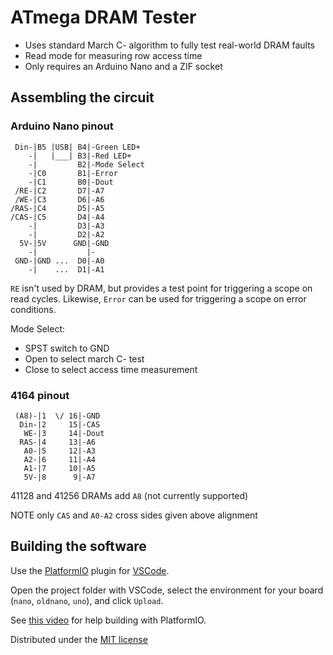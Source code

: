 # ATmega DRAM Tester

- Uses standard March C- algorithm to fully test real-world DRAM faults
- Read mode for measuring row access time
- Only requires an Arduino Nano and a ZIF socket

## Assembling the circuit

### Arduino Nano pinout
```
 Din-|B5 |USB| B4|-Green LED+
    -|   |___| B3|-Red LED+
    -|         B2|-Mode Select
    -|C0       B1|-Error
    -|C1       B0|-Dout
 /RE-|C2       D7|-A7
 /WE-|C3       D6|-A6
/RAS-|C4       D5|-A5
/CAS-|C5       D4|-A4
    -|         D3|-A3
    -|         D2|-A2
  5V-|5V      GND|-GND
    -|           |-
 GND-|GND ...  D0|-A0
    -|    ...  D1|-A1
```

`RE` isn't used by DRAM, but provides a test point for triggering a scope on read cycles. Likewise, `Error` can be used for triggering a scope on error conditions.

Mode Select:
- SPST switch to GND
- Open to select march C- test
- Close to select access time measurement

### 4164 pinout
```
 (A8)-|1  \/ 16|-GND
  Din-|2     15|-CAS
   WE-|3     14|-Dout
  RAS-|4     13|-A6
   A0-|5     12|-A3
   A2-|6     11|-A4
   A1-|7     10|-A5
   5V-|8      9|-A7
```

41128 and 41256 DRAMs add `A8` (not currently supported)

NOTE only `CAS` and `A0-A2` cross sides given above alignment

## Building the software

Use the [PlatformIO](https://platformio.org/) plugin for [VSCode](https://code.visualstudio.com/).

Open the project folder with VSCode, select the environment for your board (`nano`, `oldnano`, `uno`), and click `Upload`.

See [this video](https://www.youtube.com/watch?v=nlE2203Q3XI) for help building with PlatformIO.

Distributed under the [MIT license](LICENSE.txt)
